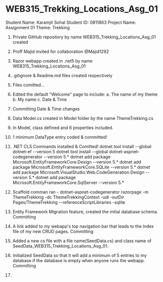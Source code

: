 # WEB315_Trekking_Locations_Asg_01

Student Name: Karamjit Sohal
Student ID: 0811863
Project Name: Assignment 01
Theme: Trekking

1. Private GitHub repository by name WEB315_Trekking_Locations_Asg_01 created

2. Proff Majid invited for collaboration @Majid1292

3. Razor webapp created in .net5 by name WEB315_Trekking_Locations_Asg_01

4. .gitignore & Readme.md files created respectively

5. Files comitted... 

6. Edited the default "Welcome" page to include:
    a. The name of my theme
    b. My name
    c. Date & Time

7. Committing Date & Time changes

8. Data Model.cs created in Model folder by the name ThemeTrekking.cs

9. In Model, class defined and 6 properties included. 

10. 1 minimum DataType entry coded & committed!

11. .NET CLS Commands installed & Comitted!
    dotnet tool install --global dotnet-ef --version 5
    dotnet tool install --global dotnet-aspnet-codegenerator --version 5.*
    dotnet add package Microsoft.EntityFrameworkCore.Design --version 5.*
    dotnet add package Microsoft.EntityFrameworkCore.SQLite --version 5.*
    dotnet add package Microsoft.VisualStudio.Web.CodeGeneration.Design --version 5.*
    dotnet add package Microsoft.EntityFrameworkCore.SqlServer --version 5.*

12. Scaffold comman ran -  dotnet-aspnet-codegenerator razorpage -m ThemeTrekking -dc ThemeTrekkingContext -udl -outDir Pages/ThemeTrekking --referenceScriptLibraries -sqlite

13. Entity Framework Migration feature, created the initial database schema. Committing

14. A link added to my webapp's top navigation bar that leads to the Index file of my new CRUD pages. Committing

15. Added a new cs file with a file name(SeedData.cs) and class name of SeedData_WEB315_Trekking_Locations_Asg_01.

16. Initialized SeedData so that it will add a minimum of 5 entries to my database if the database is empty when anyone runs the webapp. Committing

17. 